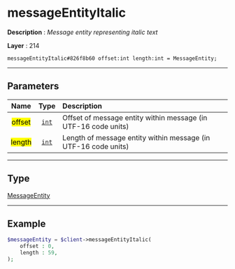 # messageEntityItalic

**Description** : *Message entity representing italic text*

**Layer** : 214

```tl
messageEntityItalic#826f8b60 offset:int length:int = MessageEntity;
```

---

## Parameters

| Name | Type | Description |
| :---: | :---: | :--- |
| <mark>offset</mark> | [`int`](type/int) | Offset of message entity within message (in UTF-16 code units) |
| <mark>length</mark> | [`int`](type/int) | Length of message entity within message (in UTF-16 code units) |

---

## Type

[MessageEntity](type/MessageEntity)

---

## Example

```php
$messageEntity = $client->messageEntityItalic(
	offset : 0,
	length : 59,
);
```
